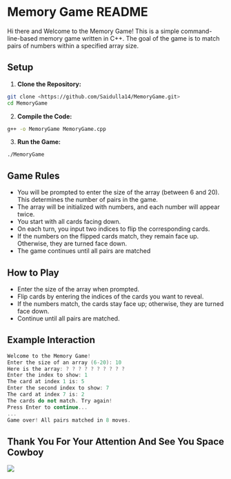 # Memory Game README


Hi there and Welcome to the Memory Game! This is a simple command-line-based memory game written in C++. The goal of the game is to match pairs of numbers within a specified array size.

## Setup
1. **Clone the Repository:**
```bash
git clone <https://github.com/Saidulla14/MemoryGame.git>
cd MemoryGame
```
2. **Compile the Code:**
```bash
g++ -o MemoryGame MemoryGame.cpp
```
3. **Run the Game:**
```
./MemoryGame
```

## Game Rules
 * You will be prompted to enter the size of the array (between 6 and 20). This determines the number of pairs in the game.
 * The array will be initialized with numbers, and each number will appear twice.
 * You start with all cards facing down.
 * On each turn, you input two indices to flip the corresponding cards.
 * If the numbers on the flipped cards match, they remain face up. Otherwise, they are turned face down.
 * The game continues until all pairs are matched
## How to Play
 * Enter the size of the array when prompted.
 * Flip cards by entering the indices of the cards you want to reveal.
 * If the numbers match, the cards stay face up; otherwise, they are turned face down.
 * Continue until all pairs are matched.

## Example Interaction 
```C++
Welcome to the Memory Game!
Enter the size of an array (6-20): 10
Here is the array: ? ? ? ? ? ? ? ? ? ?
Enter the index to show: 1
The card at index 1 is: 5
Enter the second index to show: 7
The card at index 7 is: 2
The cards do not match. Try again!
Press Enter to continue...
...
Game over! All pairs matched in 8 moves.
```

## Thank You For Your Attention And See You Space Cowboy
![](https://media.tenor.com/RF9EdpqI_qIAAAAC/see-you-space-cowboy-cowboy-bebop.gif)